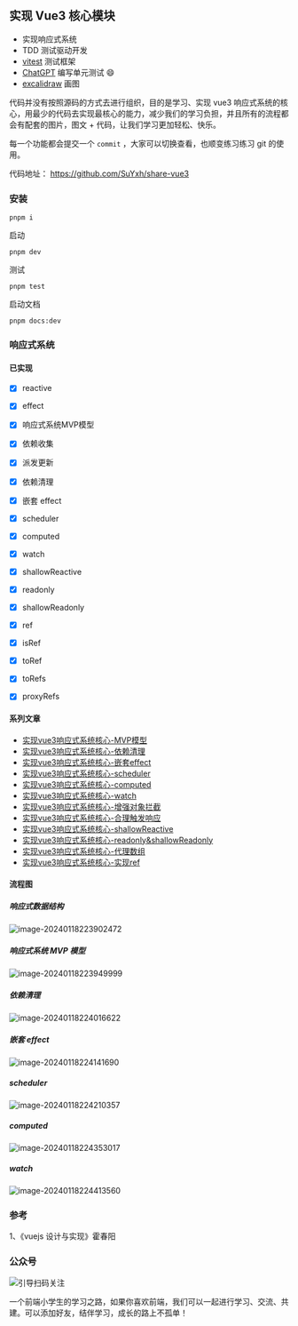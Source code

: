 ## 实现 Vue3 核心模块

- 实现响应式系统
- TDD 测试驱动开发
- [vitest](https://cn.vitest.dev/) 测试框架
-  [ChatGPT](https://ask.vuejs.news/) 编写单元测试 😄
- [excalidraw](https://excalidraw.com/) 画图



代码并没有按照源码的方式去进行组织，目的是学习、实现 vue3 响应式系统的核心，用最少的代码去实现最核心的能力，减少我们的学习负担，并且所有的流程都会有配套的图片，图文 + 代码，让我们学习更加轻松、快乐。

每一个功能都会提交一个 `commit` ，大家可以切换查看，也顺变练习练习 git 的使用。

代码地址： https://github.com/SuYxh/share-vue3 



### 安装

```
pnpm i 
```



启动

```
pnpm dev
```



测试

```
pnpm test
```



启动文档

```
pnpm docs:dev
```



### 响应式系统

#### 已实现

- [x] reactive
- [x] effect
- [x] 响应式系统MVP模型
- [x] 依赖收集
- [x] 派发更新
- [x] 依赖清理
- [x] 嵌套 effect
- [x] scheduler
- [x] computed
- [x] watch
- [x] shallowReactive
- [x] readonly
- [x] shallowReadonly
- [x] ref
- [x] isRef
- [x] toRef
- [x] toRefs
- [x] proxyRefs



#### 系列文章

- [实现vue3响应式系统核心-MVP模型](./docs/reactive/docs/实现vue3响应式系统核心-MVP模型.md)
- [实现vue3响应式系统核心-依赖清理](./docs/reactive/实现vue3响应式系统核心-依赖清理.md)
- [实现vue3响应式系统核心-嵌套effect](./docs/reactive/实现vue3响应式系统核心-嵌套effect.md)
- [实现vue3响应式系统核心-scheduler](./docs/reactive/实现vue3响应式系统核心-scheduler.md)
- [实现vue3响应式系统核心-computed](./docs/reactive/实现vue3响应式系统核心-computed.md)
- [实现vue3响应式系统核心-watch](./docs/reactive/实现vue3响应式系统核心-watch.md)
- [实现vue3响应式系统核心-增强对象拦截](./docs/reactive/实现vue3响应式系统核心-增强对象拦截.md)
- [实现vue3响应式系统核心-合理触发响应](./docs/reactive/实现vue3响应式系统核心-合理触发响应.md)
- [实现vue3响应式系统核心-shallowReactive](./docs/reactive/实现vue3响应式系统核心-shallowReactive.md)
- [实现vue3响应式系统核心-readonly&shallowReadonly](./docs/reactive/实现vue3响应式系统核心-readonly&shallowReadonly.md)
- [实现vue3响应式系统核心-代理数组](./docs/reactive/实现vue3响应式系统核心-代理数组.md)
- [实现vue3响应式系统核心-实现ref](./docs/reactive/实现vue3响应式系统核心-ref相关.md)


#### 流程图

##### 响应式数据结构

![image-20240118223902472](https://qn.huat.xyz/mac/202401182239504.png)





##### 响应式系统 MVP 模型

![image-20240118223949999](https://qn.huat.xyz/mac/202401182239017.png)



##### 依赖清理

![image-20240118224016622](https://qn.huat.xyz/mac/202401182240651.png)

##### 嵌套 effect

![image-20240118224141690](https://qn.huat.xyz/mac/202401182241712.png)

##### scheduler

![image-20240118224210357](https://qn.huat.xyz/mac/202401182242379.png)

##### computed

![image-20240118224353017](https://qn.huat.xyz/mac/202401182243042.png)



##### watch

![image-20240118224413560](https://qn.huat.xyz/mac/202401182244587.png)





### 参考

1、《vuejs 设计与实现》霍春阳







### 公众号

![引导扫码关注](https://qn.huat.xyz/mac/202401231016322.gif)

一个前端小学生的学习之路，如果你喜欢前端，我们可以一起进行学习、交流、共建。可以添加好友，结伴学习，成长的路上不孤单！